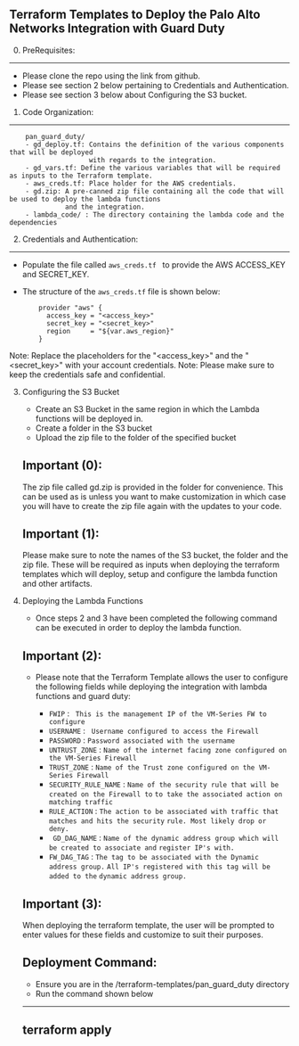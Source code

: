 Terraform Templates to Deploy the Palo Alto Networks Integration with Guard Duty
--------------------------------------------------------------------------------

0. PreRequisites:
-------------
 - Please clone the repo using the link from github. 
 - Please see section 2 below pertaining to Credentials and Authentication.
 - Please see section 3 below about Configuring the S3 bucket.
 
 
1. Code Organization:
-----------------

  ```
      pan_guard_duty/
      - gd_deploy.tf: Contains the definition of the various components that will be deployed
                      with regards to the integration.
      - gd_vars.tf: Define the various variables that will be required as inputs to the Terraform template.
      - aws_creds.tf: Place holder for the AWS credentials.
      - gd.zip: A pre-canned zip file containing all the code that will be used to deploy the lambda functions
                and the integration.
      - lambda_code/ : The directory containing the lambda code and the dependencies
  ```

2. Credentials and Authentication:
----------------------------------

  - Populate the file called ```aws_creds.tf ``` to provide the AWS ACCESS_KEY and SECRET_KEY.

  - The structure of the ```aws_creds.tf``` file is shown below:

    ```
        provider "aws" {
          access_key = "<access_key>"
          secret_key = "<secret_key>"
          region     = "${var.aws_region}"
        }
    ```
    
  Note: Replace the placeholders for the "<access_key>" and the "<secret_key>" with your account credentials. 
  Note: Please make sure to keep the credentials safe and confidential.
  
  
3. Configuring the S3 Bucket

    - Create an S3 Bucket in the same region in which the Lambda functions will be deployed in.
    - Create a folder in the S3 bucket  
    - Upload the zip file to the folder of the specified bucket
    
    Important (0):
    --------------
    
    The zip file called gd.zip is provided in the folder for convenience. This can be used as is unless 
    you want to make customization in which case you will have to create the zip file again with the updates
    to your code.
    
    Important (1):
    ---------- 
    Please make sure to note the names of the S3 bucket, the folder and 
    the zip file. These will be required as inputs when deploying the 
    terraform templates which will deploy, setup and configure the 
    lambda function and other artifacts. 
          

4. Deploying the Lambda Functions

   - Once steps 2 and 3 have been completed the following command can be executed in order to deploy the lambda function. 

   Important (2):
   --------------
   
   - Please note that the Terraform Template allows the user to configure the following fields while deploying the 
     integration with lambda functions and guard duty:
     
      - ``` FWIP ``` : ``` This is the management IP of the VM-Series FW to configure```
      - ``` USERNAME ``` : ``` Username configured to access the Firewall```
      - ``` PASSWORD ``` : ``` Password associated with the username ```
      - ``` UNTRUST_ZONE ``` : ``` Name of the internet facing zone configured on the VM-Series Firewall ```
      - ``` TRUST_ZONE ``` : ``` Name of the Trust zone configured on the VM-Series Firewall ```
      - ``` SECURITY_RULE_NAME ``` : ``` Name of the security rule that will be created on the Firewall to ```
                                     ``` to take the associated action on matching traffic ```
      - ``` RULE_ACTION ``` : ``` The action to be associated with traffic that matches and hits the security ```
                              ``` rule. Most likely drop or deny. ```   
      - ``` GD_DAG_NAME```  : ``` Name of the dynamic address group which will be created to associate and ```
                               ``` register IP's with. ```
      - ``` FW_DAG_TAG ```  : ``` The tag to be associated with the Dynamic address group. ```
                              ``` All IP's registered with this tag will be added to the ```
                              ``` dynamic address group. ```
   
   Important (3):
   --------------
   
   When deploying the terraform template, the user will be prompted to enter values for these fields
   and customize to suit their purposes. 
   
   Deployment Command:
   -------------------
   
   - Ensure you are in the <some path>/terraform-templates/pan_guard_duty directory
   - Run the command shown below
   -----------------------------
   terraform apply 
   ---------------